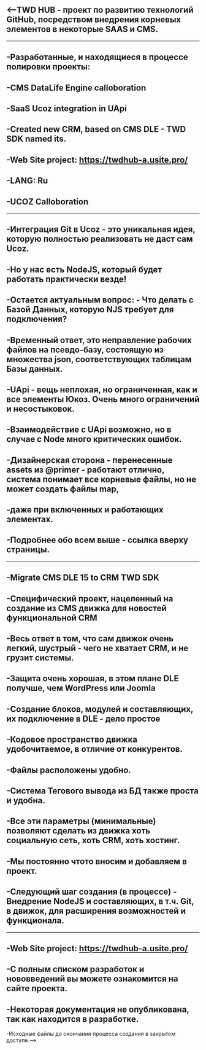 <--TWD HUB - проект по развитию технологий GitHub, посредством внедрения корневых элементов в некоторые SAAS и CMS.
---------------------
------------------------------
-Разработанные, и находящиеся в процессе полировки проекты:
-----------
-CMS DataLife Engine calloboration
-------------------
-SaaS Ucoz integration in UApi
----------------
-Created new CRM, based on CMS DLE - TWD SDK named its.
--------------
-Web Site project: https://twdhub-a.usite.pro/
-------------------------------
-LANG: Ru
---------------------
-UCOZ Calloboration
-----------------------------------
----------------------
-Интеграция Git в Ucoz - это уникальная идея, которую полностью реализовать не даст сам Ucoz.
--------
-Но у нас есть NodeJS, который будет работать практически везде!
-----------
-Остается актуальным вопрос: - Что делать с Базой Данных, которую NJS требует для подключения?
-------------
-Временный ответ, это неправление рабочих файлов на псевдо-базу, состоящую из множества json, соответствующих таблицам Базы данных.
-----------------
-UApi - вещь неплохая, но ограниченная, как и все элементы Юкоз. Очень много ограничений и несостыковок.
-----------
-Взаимодействие с UApi возможно, но в случае с Node много критических ошибок.
-----------------
-Дизайнерская сторона - перенесенные assets из @primer - работают отлично, система понимает все корневые файлы, но не может создать файлы map,
----------------
-даже при включенных и работающих элементах.
----------
-Подробнее обо всем выше - ссылка вверху страницы.
-----------------------------------------
------------------------------------------
-Migrate CMS DLE 15 to CRM TWD SDK
-------------------------------------------
-Специфический проект, нацеленный на создание из CMS движка для новостей функциональной CRM
-----------
-Весь ответ в том, что сам движок очень легкий, шустрый - чего не хватает CRM, и не грузит системы.
-----------
-Защита очень хорошая, в этом плане DLE получше, чем WordPress или Joomla
--------------
-Создание блоков, модулей и составляющих, их подключение в DLE - дело простое
------------
-Кодовое пространство движка удобочитаемое, в отличие от конкурентов.
------------
-Файлы расположены удобно.
------------
-Система Тегового вывода из БД также проста и удобна.
----------
-Все эти параметры (минимальные) позволяют сделать из движка хоть социальную сеть, хоть CRM, хоть хостинг.
--------------
-Мы постоянно чтото вносим и добавляем в проект.
---------------
-Следующий шаг создания (в процессе) - Внедрение NodeJS и составляющих, в т.ч. Git, в движок, для расширения возможностей и функционала.
------------------------------
------------------------------------
-Web Site project: https://twdhub-a.usite.pro/
-------------
-С полным списком разработок и нововведений вы можете ознакомится на сайте проекта.
--------
-Некоторая документация не опубликована, так как находится в разработке.
-----------
-Исходные файлы до окончания процесса создания в закрытом доступе.-->
